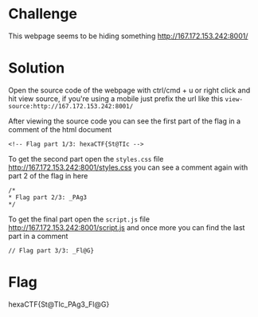 # Challenge
This webpage seems to be hiding something http://167.172.153.242:8001/

# Solution
Open the source code of the webpage with ctrl/cmd + u or right click and hit view source, if you're using a mobile just prefix the url like this `view-source:http://167.172.153.242:8001/`

After viewing the source code you can see the first part of the flag in a comment of the html document 

`<!-- Flag part 1/3: hexaCTF{St@TIc -->`

To get the second part open the `styles.css` file http://167.172.153.242:8001/styles.css you can see a comment again with part 2 of the flag in here
```
/*
* Flag part 2/3: _PAg3
*/
```
To get the final part open the `script.js` file http://167.172.153.242:8001/script.js and once more you can find the last part in a comment

`// Flag part 3/3: _Fl@G}`

# Flag
hexaCTF{St@TIc_PAg3_Fl@G}